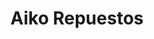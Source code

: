 ---
title: "Aiko Repuestos"
url: /caracas/aiko-repuestos-av-principal-de-el-bosque/
shop: piezas de automóviles
---